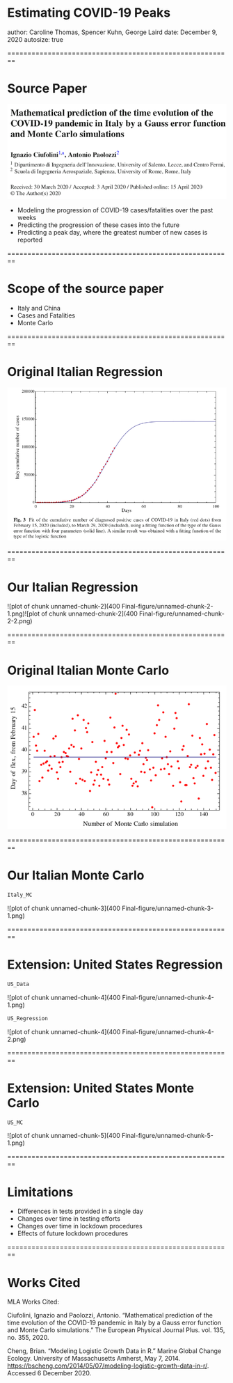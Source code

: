 Estimating COVID-19 Peaks
========================================================
author: Caroline Thomas, Spencer Kuhn, George Laird
date: December 9, 2020
autosize: true



========================================================
# Source Paper

![](SourcePaper.png)

- Modeling the progression of COVID-19 cases/fatalities over the past weeks
- Predicting the progression of these cases into the future
- Predicting a peak day, where the greatest number of new cases is reported


========================================================
# Scope of the source paper

- Italy and China
- Cases and Fatalities
- Monte Carlo

========================================================

# Original Italian Regression

![](SourcePaperRegression.png)

========================================================

# Our Italian Regression

![plot of chunk unnamed-chunk-2](400 Final-figure/unnamed-chunk-2-1.png)![plot of chunk unnamed-chunk-2](400 Final-figure/unnamed-chunk-2-2.png)

========================================================

# Original Italian Monte Carlo

![](SourcePaperMonteCarlo.png)

========================================================

# Our Italian Monte Carlo


```r
Italy_MC
```

![plot of chunk unnamed-chunk-3](400 Final-figure/unnamed-chunk-3-1.png)

========================================================
# Extension: United States Regression


```r
US_Data
```

![plot of chunk unnamed-chunk-4](400 Final-figure/unnamed-chunk-4-1.png)

```r
US_Regression
```

![plot of chunk unnamed-chunk-4](400 Final-figure/unnamed-chunk-4-2.png)

========================================================
# Extension: United States Monte Carlo



```r
US_MC
```

![plot of chunk unnamed-chunk-5](400 Final-figure/unnamed-chunk-5-1.png)

========================================================
# Limitations

- Differences in tests provided in a single day
- Changes over time in testing efforts
- Changes over time in lockdown procedures
- Effects of future lockdown procedures

========================================================
# Works Cited

MLA Works Cited:

Ciufolini, Ignazio and Paolozzi, Antonio. “Mathematical prediction of the time evolution of the COVID-19 pandemic in Italy by a Gauss error function and Monte Carlo simulations.” The European Physical Journal Plus. vol. 135, no. 355, 2020.

Cheng, Brian. “Modeling Logistic Growth Data in R.” Marine Global Change Ecology. University of Massachusetts Amherst, May 7, 2014. https://bscheng.com/2014/05/07/modeling-logistic-growth-data-in-r/. Accessed 6 December 2020.
